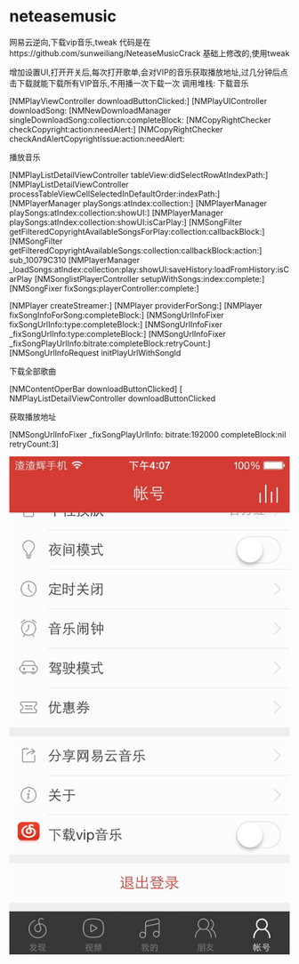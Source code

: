 # neteasemusic
网易云逆向,下载vip音乐,tweak
代码是在https://github.com/sunweiliang/NeteaseMusicCrack 基础上修改的,使用tweak

增加设置UI,打开开关后,每次打开歌单,会对VIP的音乐获取播放地址,过几分钟后点击下载就能下载所有VIP音乐,不用播一次下载一次
调用堆栈:
下载音乐

[NMPlayViewController downloadButtonClicked:]
[NMPlayUIController downloadSong:
[NMNewDownloadManager singleDownloadSong:collection:completeBlock:
[NMCopyRightChecker checkCopyright:action:needAlert:]
[NMCopyRightChecker checkAndAlertCopyrightIssue:action:needAlert:


播放音乐


[NMPlayListDetailViewController tableView:didSelectRowAtIndexPath:]
[NMPlayListDetailViewController processTableViewCellSelectedInDefaultOrder:indexPath:]
[NMPlayerManager playSongs:atIndex:collection:]
[NMPlayerManager playSongs:atIndex:collection:showUI:]
[NMPlayerManager playSongs:atIndex:collection:showUI:isCarPlay:]
[NMSongFilter getFilteredCopyrightAvailableSongsForPlay:collection:callbackBlock:]
[NMSongFilter getFilteredCopyrightAvailableSongs:collection:callbackBlock:action:]
sub_10079C310
[NMPlayerManager _loadSongs:atIndex:collection:play:showUI:saveHistory:loadFromHistory:isCarPlay
[NMSonglistPlayerController setupWithSongs:index:complete:]
[NMSongFixer fixSongs:playerController:complete:]

[NMPlayer createStreamer:]
[NMPlayer providerForSong:]
[NMPlayer fixSongInfoForSong:completeBlock:]
[NMSongUrlInfoFixer fixSongUrlInfo:type:completeBlock:]
[NMSongUrlInfoFixer _fixSongUrlInfo:type:completeBlock:]
[NMSongUrlInfoFixer _fixSongPlayUrlInfo:bitrate:completeBlock:retryCount:]
[NMSongUrlInfoRequest initPlayUrlWithSongId 


下载全部歌曲

[NMContentOperBar downloadButtonClicked]
[ NMPlayListDetailViewController downloadButtonClicked

获取播放地址

[NMSongUrlInfoFixer _fixSongPlayUrlInfo: bitrate:192000 completeBlock:nil retryCount:3]

![image](https://github.com/brotherand2/neteasemusic/blob/master/a.jpg)
